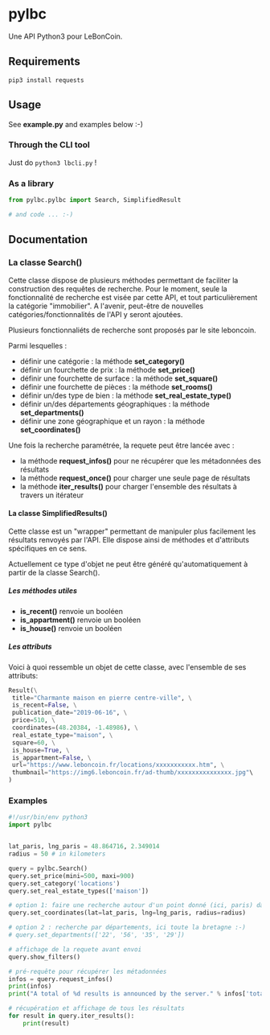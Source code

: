 # pylbc

Une API Python3 pour LeBonCoin.

## Requirements 

```
pip3 install requests
```

## Usage 

See **example.py** and examples below :-)


### Through the CLI tool

Just do `python3 lbcli.py` ! 

### As a library

```python
from pylbc.pylbc import Search, SimplifiedResult

# and code ... :-)
```

## Documentation

### La classe Search()

Cette classe dispose de plusieurs méthodes permettant de faciliter la construction des requêtes de recherche.
Pour le moment, seule la fonctionnalité de recherche est visée par cette API, et tout particulièrement la catégorie "immobilier". A l'avenir, peut-être de nouvelles catégories/fonctionnalités de l'API y seront ajoutées.

Plusieurs fonctionnaliéts de recherche sont proposés par le site leboncoin.

Parmi lesquelles :

- définir une catégorie : la méthode **set\_category()**
- définir un fourchette de prix : la méthode **set\_price()**
- définir une fourchette de surface : la méthode **set\_square()**
- définir une fourchette de pièces : la méthode **set\_rooms()**
- définir un/des type de bien : la méthode **set\_real\_estate\_type()**
- définir un/des départements géographiques : la méthode **set\_departments()**
- définir une zone géographique et un rayon : la méthode **set_coordinates()**

Une fois la recherche paramétrée, la requete peut être lancée avec :

- la méthode **request_infos()** pour ne récupérer que les métadonnées des résultats
- la méthode **request_once()** pour charger une seule page de résultats
- la méthode **iter_results()** pour charger l'ensemble des résultats à travers un itérateur

#### La classe SimplifiedResults()

Cette classe est un "wrapper" permettant de manipuler plus facilement les résultats renvoyés par l'API.
Elle dispose ainsi de méthodes et d'attributs spécifiques en ce sens.

Actuellement ce type d'objet ne peut être généré qu'automatiquement à partir de la classe Search(). 

##### Les méthodes utiles 

- **is_recent()** renvoie un booléen
- **is_appartment()** renvoie un booléen
- **is_house()** renvoie un booléen

##### Les attributs

Voici à quoi ressemble un objet de cette classe, avec l'ensemble de ses attributs:
```python
Result(\
 title="Charmante maison en pierre centre-ville", \
 is_recent=False, \
 publication_date="2019-06-16", \
 price=510, \
 coordinates=(48.20384, -1.48986), \
 real_estate_type="maison", \
 square=60, \
 is_house=True, \
 is_appartment=False, \
 url="https://www.leboncoin.fr/locations/xxxxxxxxxxx.htm", \
 thumbnail="https://img6.leboncoin.fr/ad-thumb/xxxxxxxxxxxxxxx.jpg"\
)
```

### Examples 




```python
#!/usr/bin/env python3
import pylbc


lat_paris, lng_paris = 48.864716, 2.349014
radius = 50 # in kilometers

query = pylbc.Search()
query.set_price(mini=500, maxi=900)
query.set_category('locations')
query.set_real_estate_types(['maison'])

# option 1: faire une recherche autour d'un point donné (ici, paris) dans un rayon donné (ici 50kms)
query.set_coordinates(lat=lat_paris, lng=lng_paris, radius=radius)

# option 2 : recherche par départements, ici toute la bretagne :-)
# query.set_departments(['22', '56', '35', '29'])

# affichage de la requete avant envoi
query.show_filters()

# pré-requête pour récupérer les métadonnées
infos = query.request_infos()
print(infos)
print("A total of %d results is announced by the server." % infos['total'])

# récupération et affichage de tous les résultats
for result in query.iter_results():
    print(result)
```



